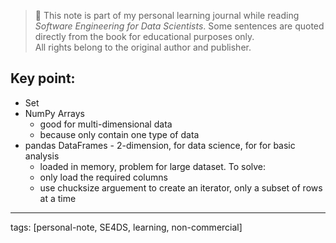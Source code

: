 
> 📘 This note is part of my personal learning journal while reading *Software Engineering for Data Scientists*.
> Some sentences are quoted directly from the book for educational purposes only.  
> All rights belong to the original author and publisher.


## Key point:

- Set
- NumPy Arrays
  - good for multi-dimensional data
  - because only contain one type of data
- pandas DataFrames - 2-dimension, for data science, for for basic analysis
  - loaded in memory, problem for large dataset. To solve:
  - only load the required columns
  - use chucksize arguement to create an iterator, only a subset of rows at a time


---
tags: [personal-note, SE4DS, learning, non-commercial]
